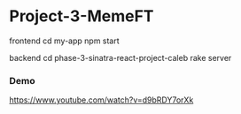 # Project-3-MemeFT

frontend
cd my-app
npm start

backend
cd phase-3-sinatra-react-project-caleb
rake server

### Demo
https://www.youtube.com/watch?v=d9bRDY7orXk

